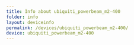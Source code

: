 ```yaml
---
title: Info about ubiquiti_powerbeam_m2-400
folder: info
layout: deviceinfo
permalink: /devices/ubiquiti_powerbeam_m2-400/
device: ubiquiti_powerbeam_m2-400
---
```

